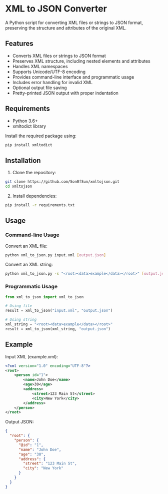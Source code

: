 # XML to JSON Converter

A Python script for converting XML files or strings to JSON format, preserving the structure and attributes of the original XML.

## Features

- Converts XML files or strings to JSON format
- Preserves XML structure, including nested elements and attributes
- Handles XML namespaces
- Supports Unicode/UTF-8 encoding
- Provides command-line interface and programmatic usage
- Includes error handling for invalid XML
- Optional output file saving
- Pretty-printed JSON output with proper indentation

## Requirements

- Python 3.6+
- xmltodict library

Install the required package using:
```bash
pip install xmltodict
```

## Installation

1. Clone the repository:
```bash
git clone https://github.com/Son0fSun/xmltojson.git
cd xmltojson
```

2. Install dependencies:
```bash
pip install -r requirements.txt
```

## Usage

### Command-line Usage

Convert an XML file:
```bash
python xml_to_json.py input.xml [output.json]
```

Convert an XML string:
```bash
python xml_to_json.py -s "<root><data>example</data></root>" [output.json]
```

### Programmatic Usage

```python
from xml_to_json import xml_to_json

# Using file
result = xml_to_json("input.xml", "output.json")

# Using string
xml_string = "<root><data>example</data></root>"
result = xml_to_json(xml_string, "output.json")
```

## Example

Input XML (example.xml):
```xml
<?xml version="1.0" encoding="UTF-8"?>
<root>
    <person id="1">
        <name>John Doe</name>
        <age>30</age>
        <address>
            <street>123 Main St</street>
            <city>New York</city>
        </address>
    </person>
</root>
```

Output JSON:
```json
{
  "root": {
    "person": {
      "@id": "1",
      "name": "John Doe",
      "age": "30",
      "address": {
        "street": "123 Main St",
        "city": "New York"
      }
    }
  }
}
```
